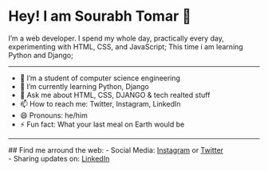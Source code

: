 # Hey! I am Sourabh Tomar 👋

I’m a web developer. I spend my whole day, practically every day, experimenting with HTML, CSS, and JavaScript; This time i am learning Python and Django;
<hr>

- 🔭 I’m a student of computer science engineering
- 🌱 I’m currently learning Python, Django
- 💬 Ask me about HTML, CSS, DJANGO & tech realted stuff
- 📫 How to reach me: Twitter, Instagram, LinkedIn
- 😄 Pronouns: he/him
- ⚡ Fun fact: What your last meal on Earth would be
<hr>
## Find me arround the web:
- Social Media: <a href="https://www.instagram.com/sourabh_tomar26/">Instagram</a> or <a href="https://twitter.com/Sourabh55037608">Twitter</a><br>
- Sharing updates on: <a href="https://www.linkedin.com/in/sourabh-tomar-91b3491b9/">LinkedIn</a>


